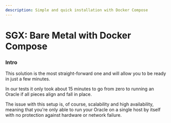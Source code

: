 ```yaml
---
description: Simple and quick installation with Docker Compose
---
```


# SGX: Bare Metal with Docker Compose

### Intro

This solution is the most straight-forward one and will allow you to be ready in just a few minutes.

In our tests it only took about 15 minutes to go from zero to running an Oracle if all pieces align and fall in place.

The issue with this setup is, of course, scalability and high availability, meaning that you're only able to run your Oracle on a single host by itself with no protection against hardware or network failure.
